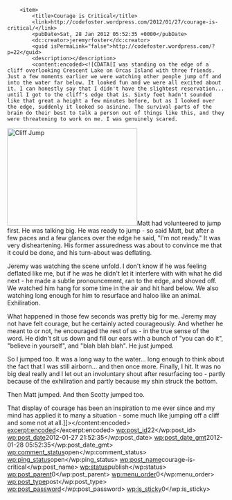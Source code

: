         <item>
            <title>Courage is Critical</title>
            <link>http://codefoster.wordpress.com/2012/01/27/courage-is-critical/</link>
            <pubDate>Sat, 28 Jan 2012 05:52:35 +0000</pubDate>
            <dc:creator>jeremyrfoster</dc:creator>
            <guid isPermaLink="false">http://codefoster.wordpress.com/?p=22</guid>
            <description></description>
            <content:encoded><![CDATA[I was standing on the edge of a cliff overlooking Crescent Lake on Orcas Island with three friends. Just a few moments earlier we were watching other people jump off and into the water far below. It looked fun and we were all excited about it. I can honestly say that I didn't have the slightest reservation... until I got to the cliff's edge that is. Sixty feet hadn't sounded like that great a height a few minutes before, but as I looked over the edge, suddenly it looked so asinine. The survival parts of the brain do their best to talk a person out of things like this, and they were threatening to work on me. I was genuinely scared.

<a href="http://codefoster.files.wordpress.com/2012/01/cliff-jump.jpg"><img class="alignright size-medium wp-image-24" title="Cliff Jump" src="http://codefoster.files.wordpress.com/2012/01/cliff-jump.jpg?w=300" alt="Cliff Jump" width="300" height="225" /></a>Matt had volunteered to jump first. He was talking big. He was ready to jump - so said Matt, but after a few paces and a few glances over the edge he said, "I'm not ready." It was very disheartening. His former assuredness was about to convince me that it could be done, and his turn-about was deflating.

Jeremy was watching the scene unfold. I don't know if he was feeling deflated like me, but if he was he didn't let it interfere with with what he did next - he made a subtle pronouncement, ran to the edge, and shoved off. We watched him hang for some time in the air and hit hard below. We also watching long enough for him to resurface and haloo like an animal. Exhiliration.

What happened in those few seconds was pretty big for me. Jeremy may not have felt courage, but he certainly acted courageously. And whether he meant to or not, he encouraged the rest of us - in the true sense of the word. He didn't sit us down and fill our ears with a bunch of "you can do it", "believe in yourself", and "blah blah blah". He just jumped.

So I jumped too. It was a long way to the water... long enough to think about the fact that I was still airborn... and then once more. Finally, I hit. It was no big deal really and I let out an involuntary shout after resurfacing too - partly because of the exhiliration and partly because my shin struck the bottom.

Then Matt jumped. And then Scotty jumped too.

That display of courage has been an inspiration to me ever since and my mind has applied it to many a situation - some much like jumping off a cliff and some not at all.]]></content:encoded>
            <excerpt:encoded><![CDATA[]]></excerpt:encoded>
            <wp:post_id>22</wp:post_id>
            <wp:post_date>2012-01-27 21:52:35</wp:post_date>
            <wp:post_date_gmt>2012-01-28 05:52:35</wp:post_date_gmt>
            <wp:comment_status>open</wp:comment_status>
            <wp:ping_status>open</wp:ping_status>
            <wp:post_name>courage-is-critical</wp:post_name>
            <wp:status>publish</wp:status>
            <wp:post_parent>0</wp:post_parent>
            <wp:menu_order>0</wp:menu_order>
            <wp:post_type>post</wp:post_type>
            <wp:post_password></wp:post_password>
            <wp:is_sticky>0</wp:is_sticky>
            <category domain="category" nicename="development-philosophy"><![CDATA[Development Philosophy]]></category>
        </item>
